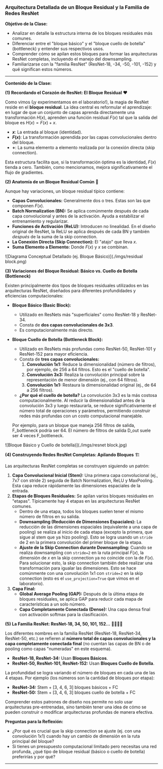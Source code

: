 ### **Arquitectura Detallada de un Bloque Residual y la Familia de Redes ResNet**

**Objetivo de la Clase:**

* Analizar en detalle la estructura interna de los bloques residuales más comunes.
* Diferenciar entre el "bloque básico" y el "bloque cuello de botella" (bottleneck) y entender sus respectivos usos.
* Comprender cómo se apilan estos bloques para formar las arquitecturas ResNet completas, incluyendo el manejo del downsampling.
* Familiarizarse con la "familia ResNet" (ResNet-18, -34, -50, -101, -152) y qué significan estos números.

---

**Contenido de la Clase:**

**(1) Recordando el Corazón de ResNet: El Bloque Residual** ❤️

Como vimos (¡y experimentamos en el laboratorio!), la magia de ResNet reside en el **bloque residual**. La idea central es reformular el aprendizaje: en lugar de que un conjunto de capas aprenda directamente una transformación $H(x)$, aprenden una función residual $F(x)$ tal que la salida del bloque es $H(x) = F(x) + x$.

* **$x$**: La entrada al bloque (identidad).
* **$F(x)$**: La transformación aprendida por las capas convolucionales dentro del bloque.
* **$+$**: La suma elemento a elemento realizada por la conexión directa (skip connection).

Esta estructura facilita que, si la transformación óptima es la identidad, $F(x)$ tienda a cero. También, como mencionamos, mejora significativamente el flujo de gradientes.

**(2) Anatomía de un Bloque Residual Común** 🔬

Aunque hay variaciones, un bloque residual típico contiene:

* **Capas Convolucionales:** Generalmente dos o tres. Estas son las que componen $F(x)$.
* **Batch Normalization (BN):** Se aplica comúnmente después de cada capa convolucional y antes de la activación. Ayuda a estabilizar el entrenamiento y regularizar.
* **Funciones de Activación (ReLU):** Introducen no linealidad. En el diseño original de ResNet, la ReLU se aplica después de cada BN y también *después* de la suma de la skip connection.
* **La Conexión Directa (Skip Connection):** El "atajo" que lleva $x$.
* **Suma Elemento a Elemento:** Donde $F(x)$ y $x$ se combinan.


![Diagrama Conceptual Detallado (ej. Bloque Básico)](./imgs/residual block.png)

**(3) Variaciones del Bloque Residual: Básico vs. Cuello de Botella (Bottleneck)**

Existen principalmente dos tipos de bloques residuales utilizados en las arquitecturas ResNet, diseñados para diferentes profundidades y eficiencias computacionales:

* **Bloque Básico (Basic Block):**
    * Utilizado en ResNets más "superficiales" como ResNet-18 y ResNet-34.
    * Consta de **dos capas convolucionales de 3x3**.
    * Es computacionalmente más directo.

* **Bloque Cuello de Botella (Bottleneck Block):**
    * Utilizado en ResNets más profundas como ResNet-50, ResNet-101 y ResNet-152 para mayor eficiencia.
    * Consta de **tres capas convolucionales:**
        1.  **Convolución 1x1:** Reduce la dimensionalidad (número de filtros), por ejemplo, de 256 a 64 filtros. Esto es el "cuello de botella".
        2.  **Convolución 3x3:** Realiza la convolución principal sobre la representación de menor dimensión (ej., con 64 filtros).
        3.  **Convolución 1x1:** Restaura la dimensionalidad original (ej., de 64 a 256 filtros).
    * **¿Por qué el cuello de botella?** La convolución 3x3 es la más costosa computacionalmente. Al reducir la dimensionalidad antes de la convolución 3x3 y luego restaurarla, se reduce significativamente el número total de operaciones y parámetros, permitiendo construir redes más profundas con un costo computacional manejable.

    Por ejemplo, para un bloque que maneja 256 filtros de salida, F\_bottleneck podría ser 64. El número de filtros de salida D\_out suele ser 4 veces F\_bottleneck.

![Bloque Básico y Cuello de botella)](./imgs/resnet block.jpg)
    

**(4) Construyendo Redes ResNet Completas: Apilando Bloques** 🏗️

Las arquitecturas ResNet completas se construyen siguiendo un patrón:

1.  **Capa Convolucional Inicial (Stem):** Una primera capa convolucional (ej., 7x7 con stride 2) seguida de Batch Normalization, ReLU y MaxPooling. Esta capa reduce rápidamente las dimensiones espaciales de la entrada.
2.  **Etapas de Bloques Residuales:** Se apilan varios bloques residuales en "etapas". Típicamente hay 4 etapas en las arquitecturas ResNet comunes.
    * Dentro de una etapa, todos los bloques suelen tener el mismo número de filtros en su salida.
    * **Downsampling (Reducción de Dimensiones Espaciales):** La reducción de las dimensiones espaciales (equivalente a una capa de pooling) se realiza al inicio de cada etapa (excepto la primera, que sigue al stem que ya hizo pooling). Esto se logra usando un `stride` de 2 en la primera convolución del primer bloque de la etapa.
    * **Ajuste de la Skip Connection durante Downsampling:** Cuando se realiza downsampling con `stride=2` en la ruta principal $F(x)$, la dimensión de $x$ en la skip connection ya no coincide con la de $F(x)$. Para solucionar esto, la skip connection también debe realizar una transformación para igualar las dimensiones. Esto se hace comúnmente con una convolución 1x1 con `stride=2` en la skip connection (esto es el `use_projection=True` que vimos en el laboratorio).
3.  **Capa Final:**
    * **Global Average Pooling (GAP):** Después de la última etapa de bloques residuales, se aplica GAP para reducir cada mapa de características a un solo número.
    * **Capa Completamente Conectada (Dense):** Una capa densa final con activación softmax para la clasificación.

**(5) La Familia ResNet: ResNet-18, 34, 50, 101, 152...** 👨‍👩‍👧‍👦

Los diferentes nombres en la familia ResNet (ResNet-18, ResNet-34, ResNet-50, etc.) se refieren al **número total de capas convolucionales y la capa completamente conectada final** (no cuentan las capas de BN o de pooling como capas "numeradas" en este esquema).

* **ResNet-18, ResNet-34:** Usan **Bloques Básicos**.
* **ResNet-50, ResNet-101, ResNet-152:** Usan **Bloques Cuello de Botella**.

La profundidad se logra variando el número de bloques en cada una de las 4 etapas. Por ejemplo (los números son la cantidad de bloques por etapa):
* **ResNet-34:** Stem + [3, 4, 6, 3] bloques básicos + FC
* **ResNet-50:** Stem + [3, 4, 6, 3] bloques cuello de botella + FC

Comprender estos patrones de diseño nos permite no solo usar arquitecturas pre-entrenadas, sino también tener una idea de cómo se pueden construir o modificar arquitecturas profundas de manera efectiva.

**Preguntas para la Reflexión:**

* ¿Por qué es crucial que la skip connection se ajuste (ej. con una convolución 1x1) cuando hay un cambio de dimensión en la ruta principal del bloque?
* Si tienes un presupuesto computacional limitado pero necesitas una red profunda, ¿qué tipo de bloque residual (básico o cuello de botella) preferirías y por qué?

---